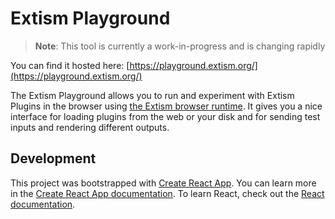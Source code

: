 # Extism Playground

> **Note**: This tool is currently a work-in-progress and is changing rapidly

You can find it hosted here: [https://playground.extism.org/](https://playground.extism.org/)

The Extism Playground allows you to run and experiment with Extism Plugins in the browser
using [the Extism browser runtime](https://extism.org/docs/integrate-into-your-codebase/browser-runtime-sdk/). It gives you a nice interface for loading plugins from the web or your disk and for sending test inputs and rendering different outputs.

## Development

This project was bootstrapped with [Create React App](https://github.com/facebook/create-react-app).
You can learn more in the [Create React App documentation](https://facebook.github.io/create-react-app/docs/getting-started).
To learn React, check out the [React documentation](https://reactjs.org/).